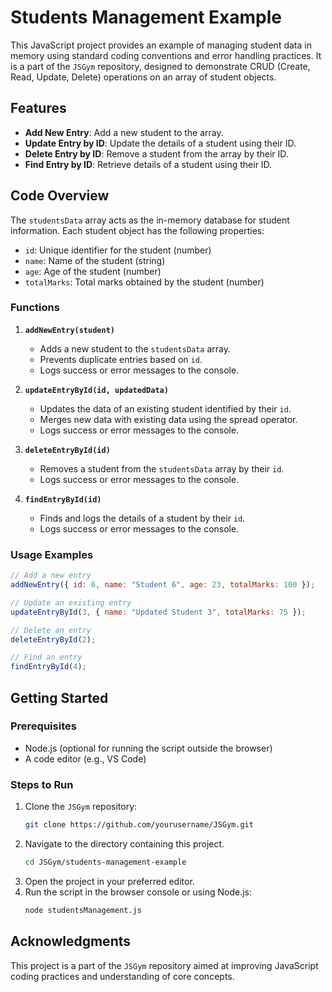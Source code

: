# Students Management Example

This JavaScript project provides an example of managing student data in memory using standard coding conventions and error handling practices. It is a part of the `JSGym` repository, designed to demonstrate CRUD (Create, Read, Update, Delete) operations on an array of student objects.

## Features

- **Add New Entry**: Add a new student to the array.
- **Update Entry by ID**: Update the details of a student using their ID.
- **Delete Entry by ID**: Remove a student from the array by their ID.
- **Find Entry by ID**: Retrieve details of a student using their ID.

## Code Overview

The `studentsData` array acts as the in-memory database for student information. Each student object has the following properties:

- `id`: Unique identifier for the student (number)
- `name`: Name of the student (string)
- `age`: Age of the student (number)
- `totalMarks`: Total marks obtained by the student (number)

### Functions

1. **`addNewEntry(student)`**
   - Adds a new student to the `studentsData` array.
   - Prevents duplicate entries based on `id`.
   - Logs success or error messages to the console.

2. **`updateEntryById(id, updatedData)`**
   - Updates the data of an existing student identified by their `id`.
   - Merges new data with existing data using the spread operator.
   - Logs success or error messages to the console.

3. **`deleteEntryById(id)`**
   - Removes a student from the `studentsData` array by their `id`.
   - Logs success or error messages to the console.

4. **`findEntryById(id)`**
   - Finds and logs the details of a student by their `id`.
   - Logs success or error messages to the console.

### Usage Examples

```javascript
// Add a new entry
addNewEntry({ id: 6, name: "Student 6", age: 23, totalMarks: 100 });

// Update an existing entry
updateEntryById(3, { name: "Updated Student 3", totalMarks: 75 });

// Delete an entry
deleteEntryById(2);

// Find an entry
findEntryById(4);
```

## Getting Started

### Prerequisites

- Node.js (optional for running the script outside the browser)
- A code editor (e.g., VS Code)

### Steps to Run

1. Clone the `JSGym` repository:
   ```bash
   git clone https://github.com/yourusername/JSGym.git
   ```
2. Navigate to the directory containing this project.
   ```bash
   cd JSGym/students-management-example
   ```
3. Open the project in your preferred editor.
4. Run the script in the browser console or using Node.js:
   ```bash
   node studentsManagement.js
   ```

## Acknowledgments

This project is a part of the `JSGym` repository aimed at improving JavaScript coding practices and understanding of core concepts.

